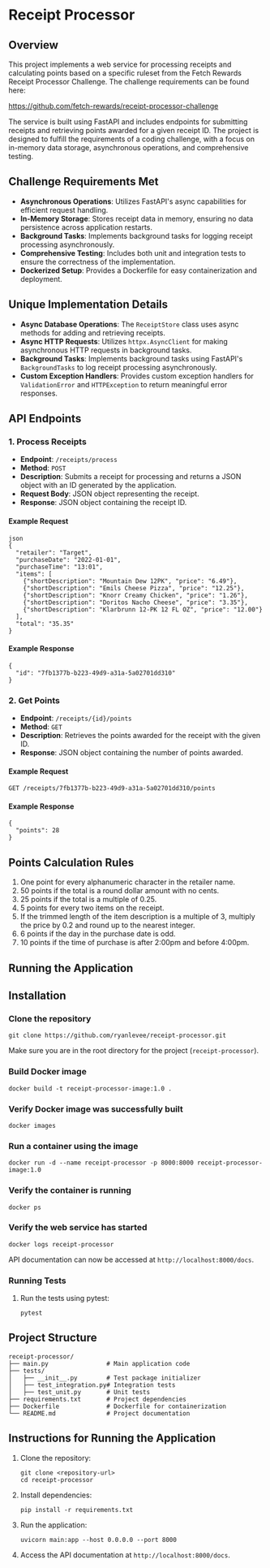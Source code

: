 Receipt Processor
=================

Overview
--------

This project implements a web service for processing receipts and calculating points based on a specific ruleset from the Fetch Rewards Receipt Processor Challenge. The challenge requirements can be found here:

https://github.com/fetch-rewards/receipt-processor-challenge

The service is built using FastAPI and includes endpoints for submitting receipts and retrieving points awarded for a given receipt ID. The project is designed to fulfill the requirements of a coding challenge, with a focus on in-memory data storage, asynchronous operations, and comprehensive testing.

Challenge Requirements Met
--------

*   **Asynchronous Operations**: Utilizes FastAPI's async capabilities for efficient request handling.
*   **In-Memory Storage**: Stores receipt data in memory, ensuring no data persistence across application restarts.
*   **Background Tasks**: Implements background tasks for logging receipt processing asynchronously.
*   **Comprehensive Testing**: Includes both unit and integration tests to ensure the correctness of the implementation.
*   **Dockerized Setup**: Provides a Dockerfile for easy containerization and deployment.

Unique Implementation Details
-----------------------------

*   **Async Database Operations**: The `ReceiptStore` class uses async methods for adding and retrieving receipts.
*   **Async HTTP Requests**: Utilizes `httpx.AsyncClient` for making asynchronous HTTP requests in background tasks.
*   **Background Tasks**: Implements background tasks using FastAPI's `BackgroundTasks` to log receipt processing asynchronously.
*   **Custom Exception Handlers**: Provides custom exception handlers for `ValidationError` and `HTTPException` to return meaningful error responses.

API Endpoints
-------------

### 1.  Process Receipts

*   **Endpoint**: `/receipts/process`
*   **Method**: `POST`
*   **Description**: Submits a receipt for processing and returns a JSON object with an ID generated by the application.
*   **Request Body**: JSON object representing the receipt.
*   **Response**: JSON object containing the receipt ID.

#### Example Request

    json
    {
      "retailer": "Target",
      "purchaseDate": "2022-01-01",
      "purchaseTime": "13:01",
      "items": [
        {"shortDescription": "Mountain Dew 12PK", "price": "6.49"},
        {"shortDescription": "Emils Cheese Pizza", "price": "12.25"},
        {"shortDescription": "Knorr Creamy Chicken", "price": "1.26"},
        {"shortDescription": "Doritos Nacho Cheese", "price": "3.35"},
        {"shortDescription": "Klarbrunn 12-PK 12 FL OZ", "price": "12.00"}
      ],
      "total": "35.35"
    }

#### Example Response

    {
      "id": "7fb1377b-b223-49d9-a31a-5a02701dd310"
    }

### 2.  Get Points

*   **Endpoint**: `/receipts/{id}/points`
*   **Method**: `GET`
*   **Description**: Retrieves the points awarded for the receipt with the given ID.
*   **Response**: JSON object containing the number of points awarded.

#### Example Request

    GET /receipts/7fb1377b-b223-49d9-a31a-5a02701dd310/points

#### Example Response

    {
      "points": 28
    }

Points Calculation Rules
------------------------

1.  One point for every alphanumeric character in the retailer name.
2.  50 points if the total is a round dollar amount with no cents.
3.  25 points if the total is a multiple of 0.25.
4.  5 points for every two items on the receipt.
5.  If the trimmed length of the item description is a multiple of 3, multiply the price by 0.2 and round up to the nearest integer.
6.  6 points if the day in the purchase date is odd.
7.  10 points if the time of purchase is after 2:00pm and before 4:00pm.

Running the Application
-----------------------
Installation
------------

### Clone the repository

    git clone https://github.com/ryanlevee/receipt-processor.git
    

Make sure you are in the root directory for the project (`receipt-processor`).

### Build Docker image

    docker build -t receipt-processor-image:1.0 .
    

### Verify Docker image was successfully built

    docker images
    

### Run a container using the image

    docker run -d --name receipt-processor -p 8000:8000 receipt-processor-image:1.0
    

### Verify the container is running

    docker ps
    

### Verify the web service has started

    docker logs receipt-processor
    

API documentation can now be accessed at `http://localhost:8000/docs`.


### Running Tests

1.  Run the tests using pytest:
    
        pytest
        
    

Project Structure
-----------------

    receipt-processor/
    ├── main.py                # Main application code
    ├── tests/
    │   ├── __init__.py        # Test package initializer
    │   ├── test_integration.py# Integration tests
    │   ├── test_unit.py       # Unit tests
    ├── requirements.txt       # Project dependencies
    ├── Dockerfile             # Dockerfile for containerization
    └── README.md              # Project documentation
    

Instructions for Running the Application
----------------------------------------

1.  Clone the repository:
    
        git clone <repository-url>
        cd receipt-processor
        
    
2.  Install dependencies:
    
        pip install -r requirements.txt
        
    
3.  Run the application:
    
        uvicorn main:app --host 0.0.0.0 --port 8000
        
    
4.  Access the API documentation at `http://localhost:8000/docs`.
    

